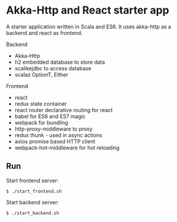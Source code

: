 # Akka-Http and React starter app #
A starter application written in Scala and ES6.
It uses akka-http as a backend and react as frontend.


Backend

- Akka-Http
- h2 embedded database to store data
- scalikejdbc to access database
- scalaz OptionT, Either


Frontend

- react
- redux state container
- react router declarative routing for react
- babel for ES6 and ES7 magic
- webpack for bundling
- http-proxy-middleware to proxy 
- redux thunk - used in async actions
- axios promise based HTTP client
- webpack-hot-middleware for hot reloading

## Run

Start frontend server:

```
$ ./start_frontend.sh
```

Start backend server:

```
$ ./start_backend.sh
```
